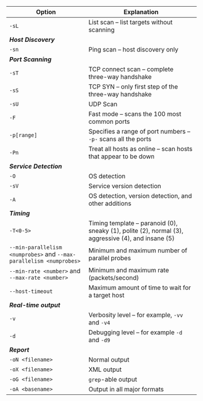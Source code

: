 | Option                                                              | Explanation                                                                                        |
| ------------------------------------------------------------------- | -------------------------------------------------------------------------------------------------- |
| `-sL`                                                               | List scan – list targets without scanning                                                          |
| **_Host Discovery_**                                                |                                                                                                    |
| `-sn`                                                               | Ping scan – host discovery only                                                                    |
| **_Port Scanning_**                                                 |                                                                                                    |
| `-sT`                                                               | TCP connect scan – complete three-way handshake                                                    |
| `-sS`                                                               | TCP SYN – only first step of the three-way handshake                                               |
| `-sU`                                                               | UDP Scan                                                                                           |
| `-F`                                                                | Fast mode – scans the 100 most common ports                                                        |
| `-p[range]`                                                         | Specifies a range of port numbers – `-p-` scans all the ports                                      |
| `-Pn`                                                               | Treat all hosts as online – scan hosts that appear to be down                                      |
| **_Service Detection_**                                             |                                                                                                    |
| `-O`                                                                | OS detection                                                                                       |
| `-sV`                                                               | Service version detection                                                                          |
| `-A`                                                                | OS detection, version detection, and other additions                                               |
| **_Timing_**                                                        |                                                                                                    |
| `-T<0-5>`                                                           | Timing template – paranoid (0), sneaky (1), polite (2), normal (3), aggressive (4), and insane (5) |
| `--min-parallelism <numprobes>` and `--max-parallelism <numprobes>` | Minimum and maximum number of parallel probes                                                      |
| `--min-rate <number>` and `--max-rate <number>`                     | Minimum and maximum rate (packets/second)                                                          |
| `--host-timeout`                                                    | Maximum amount of time to wait for a target host                                                   |
| **_Real-time output_**                                              |                                                                                                    |
| `-v`                                                                | Verbosity level – for example, `-vv` and `-v4`                                                     |
| `-d`                                                                | Debugging level – for example `-d` and `-d9`                                                       |
| **_Report_**                                                        |                                                                                                    |
| `-oN <filename>`                                                    | Normal output                                                                                      |
| `-oX <filename>`                                                    | XML output                                                                                         |
| `-oG <filename>`                                                    | `grep`-able output                                                                                 |
| `-oA <basename>`                                                    | Output in all major formats                                                                        |